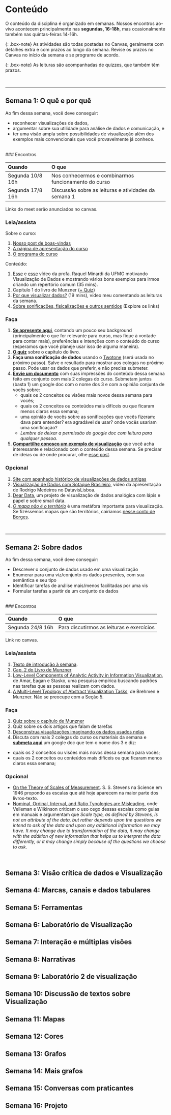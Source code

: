 # Conteúdo

O conteúdo da disciplina é organizado em semanas.
Nossos encontros ao-vivo acontecem principalmente nas **segundas, 16-18h**, mas ocasionalmente também nas quintas-feiras 14-16h.

{: .box-note}
As atividades são todas postadas no Canvas, geralmente com detalhes extra e com prazos ao longo da semana. Revise os prazos no Canvas no início da semana e se programe de acordo.

{: .box-note}
As leituras são acompanhadas de quizzes, que também têm prazos.

<br>

--------------

## Semana 1: O quê e por quê

Ao fim dessa semana, você deve conseguir:
* reconhecer visualizações de dados,
* argumentar sobre sua utilidade para análise de dados e comunicação, e
* ter uma visão ampla sobre possibilidades de visualização além dos exemplos mais convencionais que você provavelmente já conhece.

<br>
### Encontros

| Quando  | O que   |
| :------ |:--- |
| Segunda 10/8 16h | Nos conhecermos e combinarmos funcionamento do curso |
| Segunda 17/8 16h | Discussão sobre as leituras e atividades da semana 1 |

Links do meet serão anunciados no canvas.

### Leia/assista

Sobre o curso:
1. [Nosso post de boas-vindas](/vis-ppgcc/2020-07-22-boas-vindas)
1. [A página de apresentação do curso](/vis-ppgcc/sobre)
1. [O programa do curso](/vis-ppgcc/programa)

Conteúdo:
1. [Esse](https://www.youtube.com/watch?v=iCMoDLgER5I) e [esse](https://www.youtube.com/watch?v=plN8D93jZV0) vídeo da profa. Raquel Minardi da UFMG motivando Visualização de Dados e mostrando vários bons exemplos para irmos criando um repertório comum (35 mins).
1. Capítulo 1 do livro de Munzner ([+ Quiz](https://canvas.instructure.com/courses/2189805/quizzes/5687501))
1. [Por que visualizar dados?](https://youtu.be/6Ro5qkQzu4Y) (19 mins), vídeo meu comentando as leituras da semana.
1. [Sobre sonificações, fisicalizações e outros sentidos](/vis-ppgcc/2020-07-23-sonificacoes-fisicalizacoes) (Explore os links)


### Faça

1. **[Se apresente aqui](https://canvas.instructure.com/courses/2189805/discussion_topics/9539685)**, contando um pouco seu background (principalmente o que for relevante para curso, mas fique à vontade para contar mais), preferências e intenções com o conteúdo do curso (esperamos que você planeje usar isso de alguma maneira).
1. **[O quiz](https://canvas.instructure.com/courses/2189805/quizzes/5687501)** sobre o capítulo do livro.
1. **Faça uma sonificação de dados** usando o [Twotone](https://twotone.io/) (será usada no próximo passo). Salve o resultado para mostrar aos colegas no próximo passo. Pode usar os dados que preferir, e não precisa submeter.
1. **[Envie um documento](https://canvas.instructure.com/courses/2189805/assignments/16396860?module_item_id=33787105)** com suas impressões do conteúdo dessa semana feito em conjunto com mais 2 colegas do curso. Submetam juntos (basta 1) um google doc com o nome dos 3 e com a opinião conjunta de vocês sobre:
    * quais os 2 conceitos ou visões mais novos dessa semana para vocês;
    * quais os 2 conceitos ou conteúdos mais difíceis ou que ficaram menos claros essa semana;
    * uma opinião de vocês sobre as sonificações que vocês fizeram: dava para entender? era agradável de usar? onde vocês usariam uma sonificação?
    * *Lembre de deixar a permissão do google doc com leitura para qualquer pessoa.*
1. **[Compartilhe conosco um exemplo de visualização](https://canvas.instructure.com/courses/2189805/discussion_topics/9421094)** que você acha interessante e relacionado com o conteúdo dessa semana. Se precisar de ideias ou de onde procurar, olhe [esse post](/2020-07-24-onde-acompanhar-vis).

### Opcional

1. [Site com apanhado histórico de visualizações de dados antigas](https://history.infowetrust.com/)
1. [Visualização de Dados com Sotaque Brasileiro](https://www.youtube.com/watch?v=NMtDGrWrOig), vídeo da apresentação de Rodrigo Medeiros no DatavisLisboa.
1. [Dear Data](http://www.dear-data.com/theproject), um projeto de visualização de dados analógica com lápis e papel e sobre small data.
1. *[O mapa não é o território](https://fs.blog/2015/11/map-and-territory/)* é uma metáfora importante para visualização. Se fizéssemos mapas que são territórios, cairíamos [nesse conto de Borges](https://poro.redezero.org/biblioteca/textos-referencias/do-rigor-na-ciencia-jorge-luis-borges/).

<br>

--------------

## Semana 2: Sobre dados

Ao fim dessa semana, você deve conseguir:
* Descrever o conjunto de dados usado em uma visualização
* Enumerar para uma viz/conjunto os dados presentes, com sua semântica e seu tipo
* Identificar tarefas de análise mais/menos facilitadas por uma vis
* Formular tarefas a partir de um conjunto de dados

<br>
### Encontros

| Quando           | O que   |
| :------ |:--- |
| Segunda 24/8 16h | Para discutirmos as leituras e exercícios |

Link no canvas.

### Leia/assista

1. [Texto de introdução à semana](/vis-ppgcc/2020-08-14-contexto).
1. [Cap. 2 do Livro de Munzner](https://canvas.instructure.com/courses/2189805/files/101977021?module_item_id=33781789)
1. [Low-Level Components of Analytic Activity in Information Visualization](https://www.cc.gatech.edu/~stasko/papers/infovis05.pdf), de Amar, Eagan e Stasko, uma pesquisa empírica buscando padrões nas tarefas que as pessoas realizam com dados.
1. [A Multi-Level Typology of Abstract Visualization Tasks](https://www.cs.ubc.ca/labs/imager/tr/2013/MultiLevelTaskTypology/brehmer_infovis13.pdf), de Brehmen e Munzner. Não se preocupe com a Seção 5.

### Faça

1. [Quiz sobre o capítulo de Munzner](https://canvas.instructure.com/courses/2189805/modules/items/35132026)
1. Quiz sobre os dois artigos que falam de tarefas
1. [Desconstrua visualizações imaginando os dados usados nelas](https://canvas.instructure.com/courses/2189805/modules/items/35134081)
1. Discuta com mais 2 colegas do curso os materiais da semana e **[submeta aqui](https://canvas.instructure.com/courses/2189805/assignments/16396860?module_item_id=33787105)** um google doc que tem o nome dos 3 e diz:
  * quais os 2 conceitos ou visões mais novos dessa semana para vocês;
  * quais os 2 conceitos ou conteúdos mais difíceis ou que ficaram menos claros essa semana;

### Opcional

* [On the Theory of Scales of Measurement](https://psychology.okstate.edu/faculty/jgrice/psyc3214/Stevens_FourScales_1946.pdf). S. S. Stevens na Science em 1946 propondo as escalas que até hoje aparecem na maior parte dos livros-texto.
* [Nominal, Ordinal, Interval, and Ratio Typologies are Misleading](https://www.cs.uic.edu/~wilkinson/Publications/stevens.pdf), onde Velleman e Wilkinson criticam o uso cego dessas escalas como guias em manuais e argumentam que *Scale type, as defined by Stevens, is not an attribute of the data, but rather depends upon the questions we intend to ask of the data and upon any additional information we may have. It may change due to transformation of the data, it may change with the addition of new information that helps us to interpret the data differently, or it may change simply because of the questions we choose to ask*.

<br>

## Semana 3: Visão crítica de dados e Visualização
<!-- ### Faça

1. Crie um auto-retrato com dados seguindo [essas instruções](https://ideas.ted.com/how-to-draw-your-own-selfie-using-your-personal-data/) ([mais detalhadas aqui](https://canvas.instructure.com/courses/2189805/discussion_topics/9421551)) e **suba [nessa discussão](https://canvas.instructure.com/courses/2189805/discussion_topics/9421551)** (atenção: você precisará de lápis colorido, que será útil mais vezes no curso, então aproveita pra comprar o material didático). -->

## Semana 4: Marcas, canais e dados tabulares

## Semana 5: Ferramentas

## Semana 6: Laboratório de Visualização

## Semana 7: Interação e múltiplas visões
## Semana 8: Narrativas
## Semana 9: Laboratório 2 de visualização
## Semana 10: Discussão de textos sobre Visualização
## Semana 11: Mapas
## Semana 12: Cores
## Semana 13: Grafos
## Semana 14: Mais grafos
## Semana 15: Conversas com praticantes
## Semana 16: Projeto
